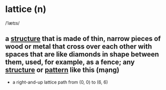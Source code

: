 # lattice (n)

/ˈlætɪs/

## a [structure](structure-n.md#the-way-in-which-the-parts-of-something-are-connected-together-arranged-or-organized-a-particular-arrangement-of-parts) that is made of thin, narrow pieces of wood or metal that cross over each other with spaces that are like diamonds in shape between them, used, for example, as a fence; any [structure](structure-n.md#the-way-in-which-the-parts-of-something-are-connected-together-arranged-or-organized-a-particular-arrangement-of-parts) or [pattern](pattern-n.md#a-regular-arrangement) like this (mạng)

- a right-and-up lattice path from (0, 0) to (6, 6)